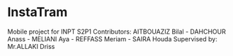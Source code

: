 # InstaTram
Mobile project for INPT S2P1
Contributors: 	AITBOUAZIZ Bilal - DAHCHOUR Anass -	MELIANI Aya -	REFFASS Meriam - SAIRA Houda
Supervised by: Mr.ALLAKI Driss
